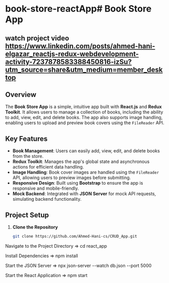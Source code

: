 # book-store-reactApp# Book Store App
## watch project video https://www.linkedin.com/posts/ahmed-hani-elgazar_reactjs-redux-webdevelopment-activity-7237878583388450816-izSu?utm_source=share&utm_medium=member_desktop
## Overview

The **Book Store App** is a simple, intuitive app built with **React.js** and **Redux Toolkit**. It allows users to manage a collection of books, including the ability to add, view, edit, and delete books. The app also supports image handling, enabling users to upload and preview book covers using the `FileReader` API.

## Key Features

- **Book Management**: Users can easily add, view, edit, and delete books from the store.
- **Redux Toolkit**: Manages the app's global state and asynchronous actions for efficient data handling.
- **Image Handling**: Book cover images are handled using the `FileReader` API, allowing users to preview images before submitting.
- **Responsive Design**: Built using **Bootstrap** to ensure the app is responsive and mobile-friendly.
- **Mock Backend**: Integrated with **JSON Server** for mock API requests, simulating backend functionality.

## Project Setup

1. **Clone the Repository**

   ```bash
   git clone https://github.com/Ahmed-Hani-cs/CRUD_App.git
Navigate to the Project Directory
=>  cd react_app

Install Dependencies => npm install

Start the JSON Server => npx json-server --watch db.json --port 5000

Start the React Application => npm start
